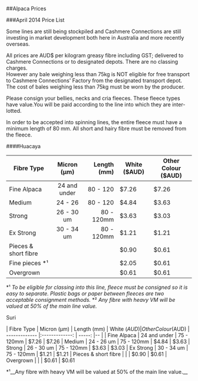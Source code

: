 ##Alpaca Prices

###April 2014 Price List

Some lines are still being stockpiled and Cashmere Connections are still investing in market development both here in Australia and more recently overseas.

All prices are AUD$ per kilogram greasy fibre including GST; delivered to Cashmere Connections or to designated depots. There are no classing charges.  
However any bale weighing less than 75kg is NOT eligible for free transport to Cashmere Connections' Factory from the designated transport depot. The cost of bales weighing less than 75kg must be worn by the producer.

Please consign your bellies, necks and cria fleeces. These fleece types have value.You will be paid according to the line into which they are inter-lotted.

In order to be accepted into spinning lines, the entire fleece must have a minimum length of 80 mm. All short and hairy fibre must be removed from the fleece.

####Huacaya

 Fibre Type        	| Micron (μm)      | Length (mm)   | White ($AUD) | Other Colour ($AUD)
 ------------- |:-------------:| -----:| --- 	| ---
 Fine Alpaca      		| 24 and under	  | 80 - 120      | $7.26        	| $7.26
 Medium				      | 24 - 26         | 80 - 120 		  | $4.84			    | $3.63
 Strong				| 26 - 30 um		| 80 - 120mm	| $3.63			| $3.03
 Ex Strong				| 30 - 34 um		| 80 - 120mm	| $1.21			| $1.21
 Pieces & short fibre	|					|				| $0.90			| $0.61
 Fine pieces *¹		|					| 				| $2.05			| $0.61
 Overgrown				|					|				| $0.61			| $0.61

*¹ _To be eligible for classing into this line, fleece must be consigned so it is easy to separate. Plastic bags or paper between fleeces are two acceptable consignment methods._
*² _Any fibre with heavy VM will be valued at 50% of the main line value._

Suri

| Fibre Type        	| Micron (μm)      | Length (mm)   | White ($AUD) 	| Other Colour ($AUD)
| -------------     	|:-------------:	| -----:        |--            	|
| Fine Alpaca			| 24 and under		| 75 - 120mm	| $7.26			| $7.26
| Medium				| 24 - 26 um		| 75 - 120mm	| $4.84			| $3.63
| Strong				| 26 - 30 um		| 75 - 120mm	| $3.63			| $3.03
| Ex Strong	 			| 30 - 34 um		| 75 - 120mm	| $1.21			| $1.21
| Pieces & short fibre	| 					|				| $0.90			| $0.61
| Overgrown				|					|				| $0.61			| $0.61

*¹__Any fibre with heavy VM will be valued at 50% of the main line value.__
